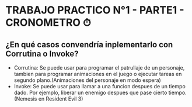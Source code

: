 # TRABAJO PRACTICO N°1 - PARTE1 - CRONOMETRO ⏱
## ¿En qué casos convendría inplementarlo con Corrutina o Invoke?

- Corrutina: Se puede usar para programar el patrullaje de un personaje, tambien para programar animaciones en el juego o ejecutar tareas en segundo plano.(Animaciones del personaje en modo espera)
- Invoke: Se puede usar para llamar a una funcion despues de un tiempo dado. Por ejemplo, liberar un enemigo despues que pase cierto tiempo. (Nemesis en Resident Evil 3)